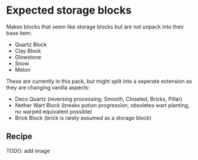 # Expected storage blocks

Makes blocks that seem like storage blocks but are not unpack into their base item:

- Quartz Block
- Clay Block
- Glowstone
- Snow
- Melon


These are currently in this pack, but might split into a seperate extension as 
they are changing vanilla aspects:

- Deco Quartz (reversing processing; Smooth, Chiseled, Bricks, Pillar)
- Nether Wart Block (breaks potion progression, obsoletes wart planting, no warped equivalent possible)
- Brick Block (brick is rarely assumed as a storage block)


## Recipe

TODO: add image

